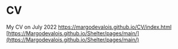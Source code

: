# CV
My CV on July 2022 https://margodevalois.github.io/CV/index.html
[https://Margodevalois.github.io/Shelter/pages/main/](https://Margodevalois.github.io/Shelter/pages/main/)
